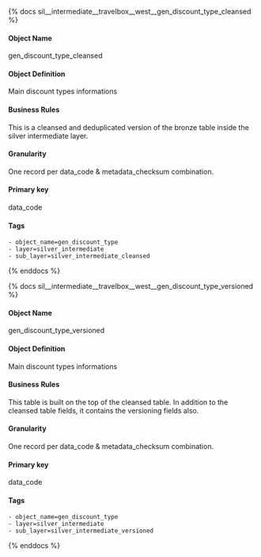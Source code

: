 {% docs sil__intermediate__travelbox__west__gen_discount_type_cleansed %}

#### Object Name
gen_discount_type_cleansed

#### Object Definition
Main discount types informations

#### Business Rules
This is a cleansed and deduplicated version of the bronze table inside the silver intermediate layer.

#### Granularity
One record per data_code & metadata_checksum combination.

#### Primary key
data_code

#### Tags
    - object_name=gen_discount_type
    - layer=silver_intermediate
    - sub_layer=silver_intermediate_cleansed

{% enddocs %}

{% docs sil__intermediate__travelbox__west__gen_discount_type_versioned %}

#### Object Name
gen_discount_type_versioned

#### Object Definition
Main discount types informations

#### Business Rules
This table is built on the top of the cleansed table. In addition to the cleansed table fields, it contains the versioning fields also.

#### Granularity
One record per data_code & metadata_checksum combination.

#### Primary key
data_code

#### Tags
    - object_name=gen_discount_type
    - layer=silver_intermediate
    - sub_layer=silver_intermediate_versioned

{% enddocs %}